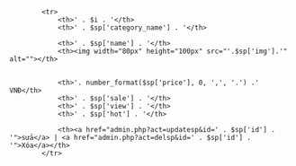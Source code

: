 
            <tr>
                <th>' . $i . '</th>
                <th>' . $sp['category_name'] . '</th> 
        
                <th>' . $sp['name'] . '</th>
                <th><img width="80px" height="100px" src="'.$sp['img'].'" alt=""></th>
               
               
                <th>'. number_format($sp['price'], 0, ',', '.') .' VNĐ</th>
                <th>' . $sp['sale'] . '</th>
                <th>' . $sp['view'] . '</th>
                <th>' . $sp['hot'] . '</th>
               
                <th><a href="admin.php?act=updatesp&id=' . $sp['id'] . '">sửa</a> | <a href="admin.php?act=delsp&id=' . $sp['id'] . '">Xóa</a></th>
            </tr>